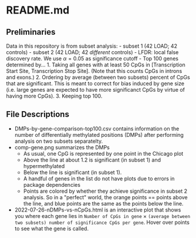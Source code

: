 # README.md

## Preliminaries

Data in this repository is from subset analysis:
	- subset 1 (42 LOAD; 42 controls)
	- subset 2 (42 LOAD; 42 *different* controls)
	- LFDR: local false discovery rate. We use $\alpha=0.05$ as significance cutoff
	- Top 100 genes determined by...
		1. Taking all genes with at least 50 CpGs in [Transcription Start Site, Transcription Stop Site]. (Note that this counts CpGs in introns and exons.)
		2. Ordering by average (between two subsets) percent of CpGs that are significant. This is meant to correct for bias induced by gene size (i.e. large genes are expected to have more significanct CpGs by virtue of having more CpGs).
		3. Keeping top 100.

## File Descriptions

- DMPs-by-gene-comparison-top100.csv contains information on the number of differentially methylated positions (DMPs) after performing analysis on two subsets separatelty.
- comp-gene.png summarizes the DMPs
	- As usual, one CpG is represented by one point in the Chicago plot
	- Above the line at about 1.2 is significant (in subset 1) and hypermethylated
	- Below the line is significant (in subset 1).
	- A handful of genes in the list do not have plots due to errors in package dependencies
	- Points are colored by whether they achieve significance in subset 2 analysis. So in a "perfect" world, the orange points == points above the line, and blue points are the same as the points below the line.
- 2022-07-26-nDMPs-vs-nCpGs.html is an interactive plot that shows you where each gene lies in `Number of CpGs in gene` $\times$ `(average between two subsets) number of significance CpGs per gene`. Hover over points to see what the gene is called.